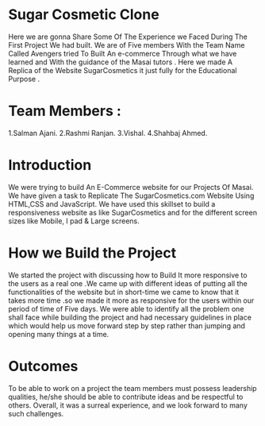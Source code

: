 # Sugar Cosmetic Clone
Here we are gonna Share Some Of The Experience we Faced During The First Project We had built. We are of Five members With the Team Name Called Avengers tried To Built An e-commerce Through what we have learned and With the guidance of the Masai tutors . Here we made A Replica of the Website SugarCosmetics it just fully for the Educational Purpose .

# Team Members :
1.Salman Ajani.
2.Rashmi Ranjan.
3.Vishal.
4.Shahbaj Ahmed.


# Introduction
We were trying to build An E-Commerce website for our Projects Of Masai. We have given a task to Replicate The SugarCosmetics.com Website Using HTML,CSS and JavaScript. We have used this skillset to build a responsiveness website as like SugarCosmetics and for the different screen sizes like Mobile, I pad & Large screens.

# How we Build the Project
We started the project with discussing how to Build It more responsive to the users as a real one .We came up with different ideas of putting all the functionalities of the website but in short-time we came to know that it takes more time .so we made it more as responsive for the users within our period of time of Five days. We were able to identify all the problem one shall face while building the project and had necessary guidelines in place which would help us move forward step by step rather than jumping and opening many things at a time.

# Outcomes
To be able to work on a project the team members must possess leadership qualities, he/she should be able to contribute ideas and be respectful to others.
Overall, it was a surreal experience, and we look forward to many such challenges.

